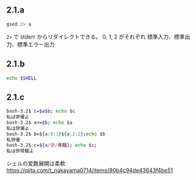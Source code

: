 ## 2.1.a

```bash
gsed 2> a
```

`2>` で stderr からリダイレクトできる。
0, 1, 2 がそれぞれ 標準入力、標準出力、標準エラー出力

## 2.1.b

```bash
echo $SHELL
```

## 2.1.c

```bash
bash-3.2$ c=$a$b; echo $c
私は俳優よ
bash-3.2$ a+=$b; echo $a
私は俳優よ
bash-3.2$ b=${a:0:1}${a:2:2};echo $b
私俳優
bash-3.2$ c=${a/優/骨麺}; echo $c;
私は俳骨麺よ
```

シェルの変数展開は柔軟
https://qiita.com/t_nakayama0714/items/80b4c94de43643f4be51

